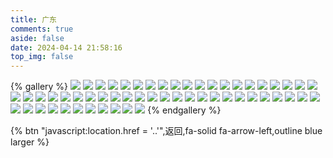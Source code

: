 ```yaml
---
title: 广东
comments: true
aside: false
date: 2024-04-14 21:58:16
top_img: false
---
```


{% gallery %}
![](https://blogfiles.oss.fyz666.xyz/webp/599ba2a4-178e-4a7e-a4b2-a2c2fd003121.webp)
![](https://blogfiles.oss.fyz666.xyz/webp/dfdf2a3d-4724-4a75-a96c-8101ffcf3e6f.webp)
![](https://blogfiles.oss.fyz666.xyz/jpeg/4d97122a-197d-47ad-9241-2f78c7d34abd.jpeg)
![](https://blogfiles.oss.fyz666.xyz/webp/bee88e2a-e8f4-4dd6-bdb1-d35286456645.webp)
![](https://blogfiles.oss.fyz666.xyz/jpeg/314d312e-f7a8-46cc-9601-c3f9dbfabbb7.jpeg)
![](https://blogfiles.oss.fyz666.xyz/webp/6ff8cf4e-f34d-4292-be00-4df47e6638d5.webp)
![](https://blogfiles.oss.fyz666.xyz/webp/7caf758d-97d5-47ee-8a3e-39fe352bed48.webp)
![](https://blogfiles.oss.fyz666.xyz/webp/80dbdbed-1916-4e93-81e7-42d16f1302dd.webp)
![](https://blogfiles.oss.fyz666.xyz/webp/13a01d1a-ff96-49b9-8a86-4b2d9af684a5.webp)
![](https://blogfiles.oss.fyz666.xyz/webp/3985e5cc-3c57-4cd3-b272-cc66b2c22756.webp)
![](https://blogfiles.oss.fyz666.xyz/webp/c655dc54-43a6-4f79-bd23-e430d773f8fb.webp)
![](https://blogfiles.oss.fyz666.xyz/webp/3c4fad5b-96fb-4a9f-8bed-0a49fa103ed3.webp)
![](https://blogfiles.oss.fyz666.xyz/jpeg/8d955fd9-c9ab-4c6a-a13b-87315f1fae52.jpeg)
![](https://blogfiles.oss.fyz666.xyz/jpeg/2717cd29-fe89-4392-ae2c-b195f3c89cbb.jpeg)
![](https://blogfiles.oss.fyz666.xyz/webp/118e5b39-e70b-44e4-8280-34490b8abfc0.webp)
![](https://blogfiles.oss.fyz666.xyz/jpeg/099714dd-e570-4fb9-9f05-a8bfd21d33d5.jpeg)
![](https://blogfiles.oss.fyz666.xyz/webp/c16f13da-a646-41d8-a1cf-67aa5fd7125c.webp)
![](https://blogfiles.oss.fyz666.xyz/webp/56e987d2-cdbf-4b29-ad1a-31e3ca9801c0.webp)
![](https://blogfiles.oss.fyz666.xyz/webp/4fe0c7d6-1b58-4f05-a43c-ef420020d3e5.webp)
![](https://blogfiles.oss.fyz666.xyz/webp/be7837e1-e39d-4af8-b622-511a1ca727d8.webp)
![](https://blogfiles.oss.fyz666.xyz/webp/a4a4f5ac-aa84-4c41-8965-67894a94597e.webp)
![](https://blogfiles.oss.fyz666.xyz/webp/3f0ca335-a15d-4b28-8ab5-ad0e72c2cc10.webp)
![](https://blogfiles.oss.fyz666.xyz/webp/28bb92f1-496c-40d8-94ba-f7483e2af4a6.webp)
![](https://blogfiles.oss.fyz666.xyz/webp/1c4bb9cb-e9c0-415c-be25-3b3ecfa127e1.webp)
![](https://blogfiles.oss.fyz666.xyz/jpeg/32fc8b17-30ad-4594-b61d-2bf0319a18b0.jpeg)
![](https://blogfiles.oss.fyz666.xyz/webp/0e951ea5-e7f5-469d-8b0a-38bd3acded1a.webp)
![](https://blogfiles.oss.fyz666.xyz/webp/f64c30e2-d7a3-42b8-b525-e33d12814201.webp)
![](https://blogfiles.oss.fyz666.xyz/jpeg/65d8d00a-3975-42c0-8b85-4ed7d663ceb1.jpeg)
![](https://blogfiles.oss.fyz666.xyz/webp/05cd63da-4ca0-41f4-b218-3f08b8a2521e.webp)
![](https://blogfiles.oss.fyz666.xyz/webp/56fad8c8-45d8-40cc-a863-76061f31c97e.webp)
![](https://blogfiles.oss.fyz666.xyz/webp/87b23827-68ce-453c-bcd8-c4468be4638e.webp)
![](https://blogfiles.oss.fyz666.xyz/jpeg/2f3ee535-e368-425f-8fc3-cb1458355b74.jpeg)
![](https://blogfiles.oss.fyz666.xyz/webp/91ba8220-3631-4e6f-ac52-56c67e615c65.webp)
![](https://blogfiles.oss.fyz666.xyz/webp/ed0a97c6-678d-4b03-9c87-be85788cfc0f.webp)
![](https://blogfiles.oss.fyz666.xyz/jpeg/77793a30-2ae9-420e-a46e-53105b0b8298.jpeg)
![](https://blogfiles.oss.fyz666.xyz/jpeg/31a88d40-0fff-494b-9625-9615da07cdea.jpeg)
![](https://blogfiles.oss.fyz666.xyz/webp/f02d4160-a7f0-41e8-8810-80b3df562cbd.webp)
![](https://blogfiles.oss.fyz666.xyz/webp/905f6c9c-6bd1-4ea5-91ba-95ddfdf577a4.webp)
![](https://blogfiles.oss.fyz666.xyz/jpeg/ebca4d81-c6c6-4bb1-90c3-eb63c36b92d5.jpeg)
![](https://blogfiles.oss.fyz666.xyz/webp/df525de4-128a-4ba8-992e-3da34f78a7e1.webp)
![](https://blogfiles.oss.fyz666.xyz/webp/abe3fe1d-9f24-4a11-be49-174ad2f0bcf0.webp)
![](https://blogfiles.oss.fyz666.xyz/webp/9170400d-b77f-41cf-9ec4-687933bb4c0c.webp)
![](https://blogfiles.oss.fyz666.xyz/webp/45f715bf-2b91-4685-95b8-5b19a2f5d4a3.webp)
![](https://blogfiles.oss.fyz666.xyz/webp/493ea0b6-1aac-4d83-9087-f37ddd552cf6.webp)
![](https://blogfiles.oss.fyz666.xyz/webp/f3afd2e2-ed16-442c-a555-760af2e8dbe5.webp)
![](https://blogfiles.oss.fyz666.xyz/webp/d6abb269-ff64-4001-b619-159f93d77419.webp)
![](https://blogfiles.oss.fyz666.xyz/webp/dabfe3ed-affd-4f02-a588-42d695082930.webp)
![](https://blogfiles.oss.fyz666.xyz/jpeg/2fcd22e3-c53d-4c2f-b70b-e0a302fcfd4c.jpeg)
![](https://blogfiles.oss.fyz666.xyz/webp/b44d13af-4158-4a13-b0b8-95dd64b8568b.webp)
![](https://blogfiles.oss.fyz666.xyz/webp/a7ac732b-8350-4174-9f54-fa47f7860c4b.webp)
![](https://blogfiles.oss.fyz666.xyz/webp/36e81ed0-381a-47d1-a9fe-38f405895971.webp)
![](https://blogfiles.oss.fyz666.xyz/webp/ee979c8a-7dc6-4b86-8d4c-289ad8d616cc.webp)
![](https://blogfiles.oss.fyz666.xyz/webp/38514ae8-89cf-4547-9952-02358ef765a4.webp)
![](https://blogfiles.oss.fyz666.xyz/jpeg/c6625b80-7269-43c1-8c17-e2ef9d98f879.jpeg)
![](https://blogfiles.oss.fyz666.xyz/webp/6eec0306-faed-447f-b720-96be42e5d3cc.webp)
![](https://blogfiles.oss.fyz666.xyz/webp/54e5261a-204e-4954-8ecd-903f7a8f5d0f.webp)
{% endgallery %}

{% btn "javascript:location.href = '..'",返回,fa-solid fa-arrow-left,outline blue larger %}
